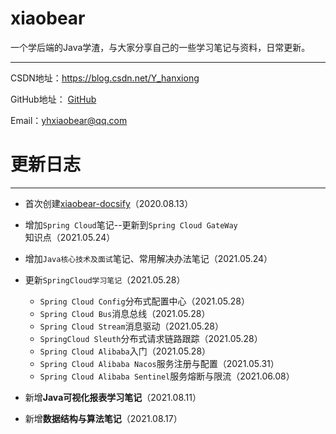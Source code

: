 # xiaobear

一个学后端的Java学渣，与大家分享自己的一些学习笔记与资料，日常更新。

------

CSDN地址：https://blog.csdn.net/Y_hanxiong

GitHub地址： [GitHub](https://github.com/yhx1001)

Email：yhxiaobear@qq.com



# 更新日志

------



- 首次创建[xiaobear-docsify](https://yhx1001.github.io/xiaobear_docsify/)（2020.08.13）
- 增加`Spring Cloud`笔记--更新到`Spring Cloud GateWay`知识点（2021.05.24）
- 增加`Java核心技术及面试`笔记、常用解决办法笔记（2021.05.24）
- 更新`SpringCloud学习笔记`（2021.05.28）
  - `Spring Cloud Config`分布式配置中心（2021.05.28）
  - `Spring Cloud Bus`消息总线（2021.05.28）
  - `Spring Cloud Stream`消息驱动（2021.05.28）
  - `SpringCloud Sleuth`分布式请求链路跟踪（2021.05.28）
  - `Spring Cloud Alibaba`入门（2021.05.28）
  - `Spring Cloud Alibaba Nacos`服务注册与配置（2021.05.31）
  - `Spring Cloud Alibaba Sentinel`服务熔断与限流（2021.06.08）

- 新增**Java可视化报表学习笔记**（2021.08.11）

- 新增**数据结构与算法笔记**（2021.08.17）

